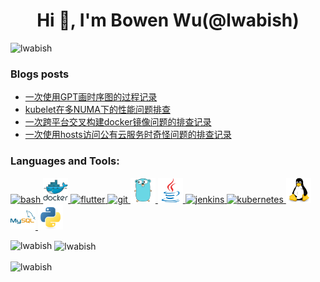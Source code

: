<h1 align="center">Hi 👋, I'm Bowen Wu(@lwabish)</h1>
<p align="left"> <img src="https://komarev.com/ghpvc/?username=lwabish&label=Profile%20views&color=0e75b6&style=flat" alt="lwabish" /> </p>

### Blogs posts
<!-- BLOG-POST-LIST:START -->
- [一次使用GPT画时序图的过程记录](https://blog.wubw.fun/2024/01/ai-based-sequence-diagram-generating.html)
- [kubelet在多NUMA下的性能问题排查](https://blog.wubw.fun/2024/01/kubelet-8-numa-performance-issue.html)
- [一次跨平台交叉构建docker镜像问题的排查记录](https://blog.wubw.fun/2023/12/intel-mac-cross-build-arm-image-debug.html)
- [一次使用hosts访问公有云服务时奇怪问题的排查记录](https://blog.wubw.fun/2023/12/an-precaution-of-accessing-cloud-by-hosts.html)
<!-- BLOG-POST-LIST:END -->

<h3 align="left">Languages and Tools:</h3>
<p align="left"> <a href="https://www.gnu.org/software/bash/" target="_blank" rel="noreferrer"> <img src="https://www.vectorlogo.zone/logos/gnu_bash/gnu_bash-icon.svg" alt="bash" width="40" height="40"/> </a> <a href="https://www.docker.com/" target="_blank" rel="noreferrer"> <img src="https://raw.githubusercontent.com/devicons/devicon/master/icons/docker/docker-original-wordmark.svg" alt="docker" width="40" height="40"/> </a> <a href="https://flutter.dev" target="_blank" rel="noreferrer"> <img src="https://www.vectorlogo.zone/logos/flutterio/flutterio-icon.svg" alt="flutter" width="40" height="40"/> </a> <a href="https://git-scm.com/" target="_blank" rel="noreferrer"> <img src="https://www.vectorlogo.zone/logos/git-scm/git-scm-icon.svg" alt="git" width="40" height="40"/> </a> <a href="https://golang.org" target="_blank" rel="noreferrer"> <img src="https://raw.githubusercontent.com/devicons/devicon/master/icons/go/go-original.svg" alt="go" width="40" height="40"/> </a> <a href="https://www.java.com" target="_blank" rel="noreferrer"> <img src="https://raw.githubusercontent.com/devicons/devicon/master/icons/java/java-original.svg" alt="java" width="40" height="40"/> </a> <a href="https://www.jenkins.io" target="_blank" rel="noreferrer"> <img src="https://www.vectorlogo.zone/logos/jenkins/jenkins-icon.svg" alt="jenkins" width="40" height="40"/> </a> <a href="https://kubernetes.io" target="_blank" rel="noreferrer"> <img src="https://www.vectorlogo.zone/logos/kubernetes/kubernetes-icon.svg" alt="kubernetes" width="40" height="40"/> </a> <a href="https://www.linux.org/" target="_blank" rel="noreferrer"> <img src="https://raw.githubusercontent.com/devicons/devicon/master/icons/linux/linux-original.svg" alt="linux" width="40" height="40"/> </a> <a href="https://www.mysql.com/" target="_blank" rel="noreferrer"> <img src="https://raw.githubusercontent.com/devicons/devicon/master/icons/mysql/mysql-original-wordmark.svg" alt="mysql" width="40" height="40"/> </a> <a href="https://www.python.org" target="_blank" rel="noreferrer"> <img src="https://raw.githubusercontent.com/devicons/devicon/master/icons/python/python-original.svg" alt="python" width="40" height="40"/> </a> </p>

<p><img align="left" src="https://github-readme-stats.vercel.app/api/top-langs?username=lwabish&show_icons=true&locale=en&layout=compact" alt="lwabish" /></p>

<p>&nbsp;<img align="center" src="https://github-readme-stats.vercel.app/api?username=lwabish&show_icons=true&locale=en" alt="lwabish" /></p>

<p><img align="center" src="https://github-readme-streak-stats.herokuapp.com/?user=lwabish&" alt="lwabish" /></p>

